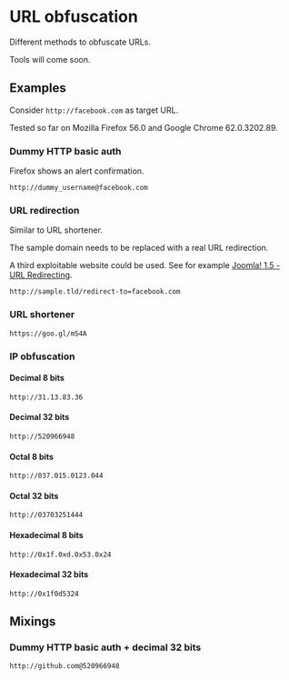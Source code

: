 # URL obfuscation

Different methods to obfuscate URLs.

Tools will come soon.

## Examples

Consider `http://facebook.com` as target URL.

Tested so far on Mozilla Firefox 56.0 and Google Chrome 62.0.3202.89.

### Dummy HTTP basic auth

Firefox shows an alert confirmation.

`http://dummy_username@facebook.com`

### URL redirection

Similar to URL shortener.

The sample domain needs to be replaced with a real URL redirection.

A third exploitable website could be used. See for example [Joomla! 1.5 - URL Redirecting](https://www.exploit-db.com/exploits/14722/).

`http://sample.tld/redirect-to=facebook.com`

### URL shortener

`https://goo.gl/mS4A`

### IP obfuscation

#### Decimal 8 bits

`http://31.13.83.36`

#### Decimal 32 bits

`http://520966948`

#### Octal 8 bits

`http://037.015.0123.044`

#### Octal 32 bits

`http://03703251444`

#### Hexadecimal 8 bits

`http://0x1f.0xd.0x53.0x24`

#### Hexadecimal 32 bits

`http://0x1f0d5324`

## Mixings

### Dummy HTTP basic auth + decimal 32 bits

`http://github.com@520966948`

